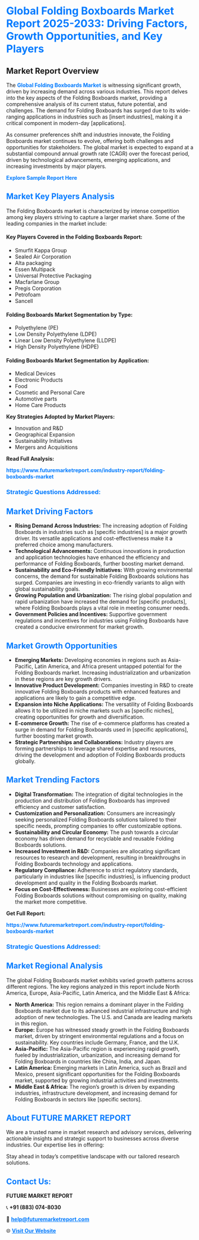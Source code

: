 <h1 style="color: #007BFF;">Global Folding Boxboards Market Report 2025-2033: Driving Factors, Growth Opportunities, and Key Players</h1>

<section id="overview">
<h2>Market Report Overview</h2>
<p>The <a href="https://www.futuremarketreport.com/industry-report/folding-boxboards-market" style="color: #007BFF; text-decoration: none;"><strong>Global Folding Boxboards Market</strong></a> is witnessing significant growth, driven by increasing demand across various industries. This report delves into the key aspects of the Folding Boxboards market, providing a comprehensive analysis of its current status, future potential, and challenges. The demand for Folding Boxboards has surged due to its wide-ranging applications in industries such as [insert industries], making it a critical component in modern-day [applications].</p>
<p>As consumer preferences shift and industries innovate, the Folding Boxboards market continues to evolve, offering both challenges and opportunities for stakeholders. The global market is expected to expand at a substantial compound annual growth rate (CAGR) over the forecast period, driven by technological advancements, emerging applications, and increasing investments by major players.</p>
</section>

<section id="overview">
<p><a href="https://www.futuremarketreport.com/request-sample/reportId=35913" style="color: #007BFF; text-decoration: none;"><strong>Explore Sample Report Here</strong></a></p>
</section>

<section id="key-players">
<h2 style="color: #007BFF;">Market Key Players Analysis</h2>
<p>The Folding Boxboards market is characterized by intense competition among key players striving to capture a larger market share. Some of the leading companies in the market include:</p>
<h4>Key Players Covered in the Folding Boxboards Report:</h4>
<ul><li>Smurfit Kappa Group</li><li>Sealed Air Corporation</li><li>Alta packaging</li><li>Essen Multipack</li><li>Universal Protective Packaging</li><li>Macfarlane Group</li><li>Pregis Corporation</li><li>Petrofoam</li><li>Sancell</li></ul>
<h4>Folding Boxboards Market Segmentation by Type:</h4>
<ul><li>Polyethylene (PE)</li><li>Low Density Polyethylene (LDPE)</li><li>Linear Low Density Polyethylene (LLDPE)</li><li>High Density Polyethylene (HDPE)</li></ul>

<h4>Folding Boxboards Market Segmentation by Application:</h4>
<ul><li>Medical Devices</li><li>Electronic Products</li><li>Food</li><li>Cosmetic and Personal Care</li><li>Automotive parts</li><li>Home Care Products</li></ul>
<p><strong>Key Strategies Adopted by Market Players:</strong></p>
<ul>
<li>Innovation and R&D</li>
<li>Geographical Expansion</li>
<li>Sustainability Initiatives</li>
<li>Mergers and Acquisitions</li>
</ul>
</section>

<section>
<p><strong>Read Full Analysis: </strong></p><a href="https://www.futuremarketreport.com/industry-report/folding-boxboards-market" style="color: #007BFF; text-decoration: none;"><strong>https://www.futuremarketreport.com/industry-report/folding-boxboards-market</strong></a>
<h3 style="color: #007BFF;">Strategic Questions Addressed:</h3>
</section>

<section id="driving-factors">
<h2 style="color: #007BFF;">Market Driving Factors</h2>
<ul>
<li><strong>Rising Demand Across Industries:</strong> The increasing adoption of Folding Boxboards in industries such as [specific industries] is a major growth driver. Its versatile applications and cost-effectiveness make it a preferred choice among manufacturers.</li>
<li><strong>Technological Advancements:</strong> Continuous innovations in production and application technologies have enhanced the efficiency and performance of Folding Boxboards, further boosting market demand.</li>
<li><strong>Sustainability and Eco-Friendly Initiatives:</strong> With growing environmental concerns, the demand for sustainable Folding Boxboards solutions has surged. Companies are investing in eco-friendly variants to align with global sustainability goals.</li>
<li><strong>Growing Population and Urbanization:</strong> The rising global population and rapid urbanization have increased the demand for [specific products], where Folding Boxboards plays a vital role in meeting consumer needs.</li>
<li><strong>Government Policies and Incentives:</strong> Supportive government regulations and incentives for industries using Folding Boxboards have created a conducive environment for market growth.</li>
</ul>
</section>

<section id="growth-opportunities">
<h2 style="color: #007BFF;">Market Growth Opportunities</h2>
<ul>
<li><strong>Emerging Markets:</strong> Developing economies in regions such as Asia-Pacific, Latin America, and Africa present untapped potential for the Folding Boxboards market. Increasing industrialization and urbanization in these regions are key growth drivers.</li>
<li><strong>Innovative Product Development:</strong> Companies investing in R&D to create innovative Folding Boxboards products with enhanced features and applications are likely to gain a competitive edge.</li>
<li><strong>Expansion into Niche Applications:</strong> The versatility of Folding Boxboards allows it to be utilized in niche markets such as [specific niches], creating opportunities for growth and diversification.</li>
<li><strong>E-commerce Growth:</strong> The rise of e-commerce platforms has created a surge in demand for Folding Boxboards used in [specific applications], further boosting market growth.</li>
<li><strong>Strategic Partnerships and Collaborations:</strong> Industry players are forming partnerships to leverage shared expertise and resources, driving the development and adoption of Folding Boxboards products globally.</li>
</ul>
</section>

<section id="trending-factors">
<h2 style="color: #007BFF;">Market Trending Factors</h2>
<ul>
<li><strong>Digital Transformation:</strong> The integration of digital technologies in the production and distribution of Folding Boxboards has improved efficiency and customer satisfaction.</li>
<li><strong>Customization and Personalization:</strong> Consumers are increasingly seeking personalized Folding Boxboards solutions tailored to their specific needs, prompting companies to offer customizable options.</li>
<li><strong>Sustainability and Circular Economy:</strong> The push towards a circular economy has driven demand for recyclable and reusable Folding Boxboards solutions.</li>
<li><strong>Increased Investment in R&D:</strong> Companies are allocating significant resources to research and development, resulting in breakthroughs in Folding Boxboards technology and applications.</li>
<li><strong>Regulatory Compliance:</strong> Adherence to strict regulatory standards, particularly in industries like [specific industries], is influencing product development and quality in the Folding Boxboards market.</li>
<li><strong>Focus on Cost-Effectiveness:</strong> Businesses are exploring cost-efficient Folding Boxboards solutions without compromising on quality, making the market more competitive.</li>
</ul>
</section>

<section>
<p><strong>Get Full Report: </strong></p><a href="https://www.futuremarketreport.com/industry-report/folding-boxboards-market" style="color: #007BFF; text-decoration: none;"><strong>https://www.futuremarketreport.com/industry-report/folding-boxboards-market</strong></a>
<h3 style="color: #007BFF;">Strategic Questions Addressed:</h3>
</section>


<section id="regional-analysis">
<h2 style="color: #007BFF;">Market Regional Analysis</h2>
<p>The global Folding Boxboards market exhibits varied growth patterns across different regions. The key regions analyzed in this report include North America, Europe, Asia-Pacific, Latin America, and the Middle East & Africa:</p>
<ul>
<li><strong>North America:</strong> This region remains a dominant player in the Folding Boxboards market due to its advanced industrial infrastructure and high adoption of new technologies. The U.S. and Canada are leading markets in this region.</li>
<li><strong>Europe:</strong> Europe has witnessed steady growth in the Folding Boxboards market, driven by stringent environmental regulations and a focus on sustainability. Key countries include Germany, France, and the U.K.</li>
<li><strong>Asia-Pacific:</strong> The Asia-Pacific region is experiencing rapid growth, fueled by industrialization, urbanization, and increasing demand for Folding Boxboards in countries like China, India, and Japan.</li>
<li><strong>Latin America:</strong> Emerging markets in Latin America, such as Brazil and Mexico, present significant opportunities for the Folding Boxboards market, supported by growing industrial activities and investments.</li>
<li><strong>Middle East & Africa:</strong> The region’s growth is driven by expanding industries, infrastructure development, and increasing demand for Folding Boxboards in sectors like [specific sectors].</li>
</ul>
</section>

<footer>
<h2 style="color: #007BFF;">About FUTURE MARKET REPORT</h2>
<p>We are a trusted name in market research and advisory services, delivering actionable insights and strategic support to businesses across diverse industries. Our expertise lies in offering:</p>

<p>Stay ahead in today’s competitive landscape with our tailored research solutions.</p>

<h2 style="color: #007BFF;">Contact Us:</h2>
<p><strong>FUTURE MARKET REPORT</strong></p>
<p>📞 <strong>+91 (883) 074-8030</strong></p>
<p>📧 <strong><a href="mailto:help@futuremarketreport.com" style="color: #007BFF;">help@futuremarketreport.com</a></strong></p>
<p>🌐 <strong><a href="https://www.futuremarketreport.com/" style="color: #007BFF;">Visit Our Website</a></strong></p>
</footer>